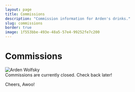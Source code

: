 ```yaml
---
layout: page
title: Commissions
description: "Commission information for Arden's drinks."
slug: commissions
border: true
image: 1f553bbe-493e-48a5-57e4-99252fe7c200
---
```

# Commissions
<div class="drink-image-post">
<img src="{{ site.cdn }}{{ page.image }}/public" class="about-me-image" alt="Arden Wolfsky">
</div>
Commissions are currently closed. Check back later!

Cheers, Awoo!
